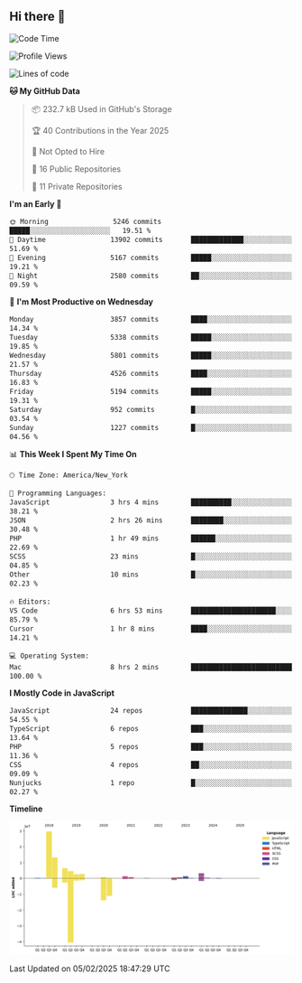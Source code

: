 ## Hi there 👋

<!--START_SECTION:waka-->
![Code Time](http://img.shields.io/badge/Code%20Time-331%20hrs%204%20mins-blue)

![Profile Views](http://img.shields.io/badge/Profile%20Views-0-blue)

![Lines of code](https://img.shields.io/badge/From%20Hello%20World%20I%27ve%20Written-68.6%20million%20lines%20of%20code-blue)

**🐱 My GitHub Data** 

> 📦 232.7 kB Used in GitHub's Storage 
 > 
> 🏆 40 Contributions in the Year 2025
 > 
> 🚫 Not Opted to Hire
 > 
> 📜 16 Public Repositories 
 > 
> 🔑 11 Private Repositories 
 > 
**I'm an Early 🐤** 

```text
🌞 Morning                5246 commits        █████░░░░░░░░░░░░░░░░░░░░   19.51 % 
🌆 Daytime                13902 commits       █████████████░░░░░░░░░░░░   51.69 % 
🌃 Evening                5167 commits        █████░░░░░░░░░░░░░░░░░░░░   19.21 % 
🌙 Night                  2580 commits        ██░░░░░░░░░░░░░░░░░░░░░░░   09.59 % 
```
📅 **I'm Most Productive on Wednesday** 

```text
Monday                   3857 commits        ████░░░░░░░░░░░░░░░░░░░░░   14.34 % 
Tuesday                  5338 commits        █████░░░░░░░░░░░░░░░░░░░░   19.85 % 
Wednesday                5801 commits        █████░░░░░░░░░░░░░░░░░░░░   21.57 % 
Thursday                 4526 commits        ████░░░░░░░░░░░░░░░░░░░░░   16.83 % 
Friday                   5194 commits        █████░░░░░░░░░░░░░░░░░░░░   19.31 % 
Saturday                 952 commits         █░░░░░░░░░░░░░░░░░░░░░░░░   03.54 % 
Sunday                   1227 commits        █░░░░░░░░░░░░░░░░░░░░░░░░   04.56 % 
```


📊 **This Week I Spent My Time On** 

```text
🕑︎ Time Zone: America/New_York

💬 Programming Languages: 
JavaScript               3 hrs 4 mins        ██████████░░░░░░░░░░░░░░░   38.21 % 
JSON                     2 hrs 26 mins       ████████░░░░░░░░░░░░░░░░░   30.48 % 
PHP                      1 hr 49 mins        ██████░░░░░░░░░░░░░░░░░░░   22.69 % 
SCSS                     23 mins             █░░░░░░░░░░░░░░░░░░░░░░░░   04.85 % 
Other                    10 mins             █░░░░░░░░░░░░░░░░░░░░░░░░   02.23 % 

🔥 Editors: 
VS Code                  6 hrs 53 mins       █████████████████████░░░░   85.79 % 
Cursor                   1 hr 8 mins         ████░░░░░░░░░░░░░░░░░░░░░   14.21 % 

💻 Operating System: 
Mac                      8 hrs 2 mins        █████████████████████████   100.00 % 
```

**I Mostly Code in JavaScript** 

```text
JavaScript               24 repos            ██████████████░░░░░░░░░░░   54.55 % 
TypeScript               6 repos             ███░░░░░░░░░░░░░░░░░░░░░░   13.64 % 
PHP                      5 repos             ███░░░░░░░░░░░░░░░░░░░░░░   11.36 % 
CSS                      4 repos             ██░░░░░░░░░░░░░░░░░░░░░░░   09.09 % 
Nunjucks                 1 repo              █░░░░░░░░░░░░░░░░░░░░░░░░   02.27 % 
```



**Timeline**

![Lines of Code chart](https://raw.githubusercontent.com/wilbertcaba/wilbertcaba/main/assets/bar_graph.png)


 Last Updated on 05/02/2025 18:47:29 UTC
<!--END_SECTION:waka-->

<!--
**wilbertcaba/wilbertcaba** is a ✨ _special_ ✨ repository because its `README.md` (this file) appears on your GitHub profile.

Here are some ideas to get you started:

- 🔭 I’m currently working on ...
- 🌱 I’m currently learning ...
- 👯 I’m looking to collaborate on ...
- 🤔 I’m looking for help with ...
- 💬 Ask me about ...
- 📫 How to reach me: ...
- 😄 Pronouns: ...
- ⚡ Fun fact: ...
-->
